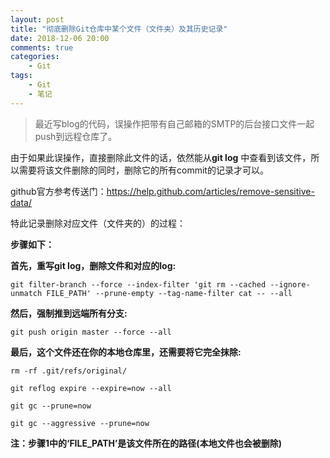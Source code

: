 ```yaml
---
layout: post
title: "彻底删除Git仓库中某个文件（文件夹）及其历史记录"
date: 2018-12-06 20:00
comments: true
categories:
 	- Git
tags:
	- Git
	- 笔记
---
```


> 最近写blog的代码，误操作把带有自己邮箱的SMTP的后台接口文件一起push到远程仓库了。

由于如果此误操作，直接删除此文件的话，依然能从**git log** 中查看到该文件，所以需要将该文件删除的同时，删除它的所有commit的记录才可以。

github官方参考传送门：https://help.github.com/articles/remove-sensitive-data/

特此记录删除对应文件（文件夹的）的过程：

<!-- more -->

**步骤如下：**

**首先，重写git log，删除文件和对应的log:**
```
git filter-branch --force --index-filter 'git rm --cached --ignore-unmatch FILE_PATH' --prune-empty --tag-name-filter cat -- --all
```
**然后，强制推到远端所有分支:**
```
git push origin master --force --all

```

**最后，这个文件还在你的本地仓库里，还需要将它完全抹除:**
```
rm -rf .git/refs/original/

git reflog expire --expire=now --all

git gc --prune=now

git gc --aggressive --prune=now

```
**注：步骤1中的‘FILE_PATH’是该文件所在的路径(本地文件也会被删除)**
